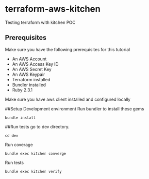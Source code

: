 # terraform-aws-kitchen
Testing terraform with kitchen POC
## Prerequisites  
Make sure you have the following prerequisites for this tutorial
- An AWS Account
- An AWS Access Key ID
- An AWS Secret Key
- An AWS Keypair
- Terraform installed
- Bundler installed
- Ruby 2.3.1

Make sure you have aws client installed and configured locally

##Setup Development environment
Run bundler to install these gems

`bundle install`

##Run tests
go to dev directory.

`cd dev` 

Run coverage

`bundle exec kitchen converge`

Run tests

`bundle exec kitchen verify`

